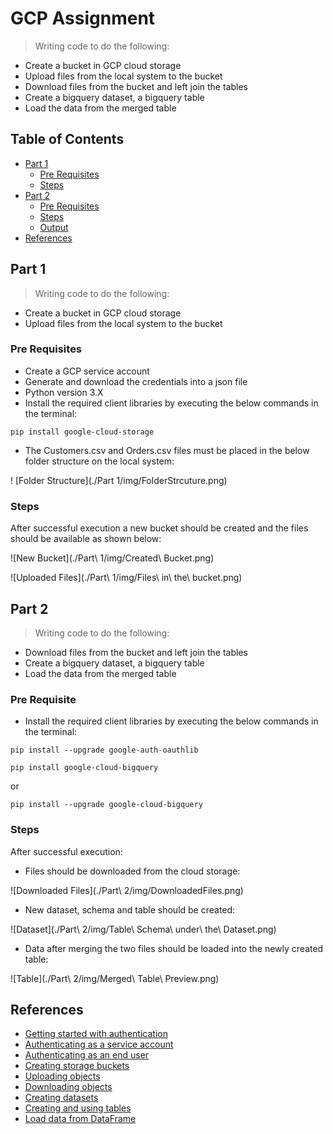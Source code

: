 # GCP Assignment
> Writing code to do the following:
- Create a bucket in GCP cloud storage
- Upload files from the local system to the bucket
- Download files from the bucket and left join the tables
- Create a bigquery dataset, a bigquery table
- Load the data from the merged table

## Table of Contents
* [Part 1](#upload-files)
	* [Pre Requisites](#pre-requisites1)
	* [Steps](#steps1)
* [Part 2](#download-and-load-data-into-table)
	* [Pre Requisites](#pre-requisites2)
	* [Steps](#steps2)
	* [Output](#output2)
* [References](#references)


## Part 1
> Writing code to do the following:
- Create a bucket in GCP cloud storage
- Upload files from the local system to the bucket


### Pre Requisites
- Create a GCP service account
- Generate and download the credentials into a json file
- Python version 3.X
- Install the required client libraries by executing the below commands in the terminal:

`pip install google-cloud-storage`

- The Customers.csv and Orders.csv files must be placed in the below folder structure on the local system:

! [Folder Structure](./Part 1/img/FolderStrcuture.png)

### Steps
After successful execution a new bucket should be created and the files should be available as shown below:

![New Bucket](./Part\ 1/img/Created\ Bucket.png)

![Uploaded Files](./Part\ 1/img/Files\ in\ the\ bucket.png)


## Part 2
> Writing code to do the following:
- Download files from the bucket and left join the tables
- Create a bigquery dataset, a bigquery table
- Load the data from the merged table


### Pre Requisite
- Install the required client libraries by executing the below commands in the terminal:

`pip install --upgrade google-auth-oauthlib`

`pip install google-cloud-bigquery`

or

`pip install --upgrade google-cloud-bigquery`

### Steps
After successful execution:
- Files should be downloaded from the cloud storage:

![Downloaded Files](./Part\ 2/img/DownloadedFiles.png)

- New dataset, schema and table should be created:

![Dataset](./Part\ 2/img/Table\ Schema\ under\ the\ Dataset.png)

- Data after merging the two files should be loaded into the newly created table:

![Table](./Part\ 2/img/Merged\ Table\ Preview.png)


## References
- [Getting started with authentication](https://cloud.google.com/docs/authentication/getting-started)
- [Authenticating as a service account](https://cloud.google.com/docs/authentication/production)
- [Authenticating as an end user](https://cloud.google.com/docs/authentication/end-user)
- [Creating storage buckets](https://cloud.google.com/storage/docs/creating-buckets)
- [Uploading objects](https://cloud.google.com/storage/docs/uploading-objects)
- [Downloading objects](https://cloud.google.com/storage/docs/downloading-objects)
- [Creating datasets](https://cloud.google.com/bigquery/docs/datasets)
- [Creating and using tables](https://cloud.google.com/bigquery/docs/tables)
- [Load data from DataFrame](https://cloud.google.com/bigquery/docs/samples/bigquery-load-table-dataframe)

